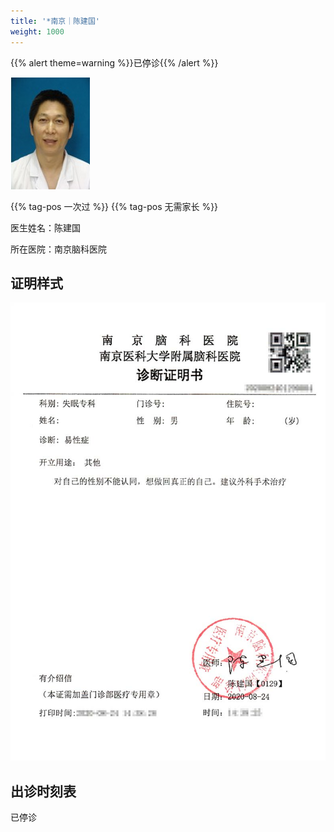 ```yaml
---
title: '*南京｜陈建国'
weight: 1000
---
```


{{% alert theme=warning %}}已停诊{{% /alert %}}

![doctor](doctor.jpg)

{{% tag-pos 一次过 %}} {{% tag-pos 无需家长 %}}

医生姓名：陈建国

所在医院：南京脑科医院

## 证明样式

![证明](proof.jpg)

## 出诊时刻表

已停诊
